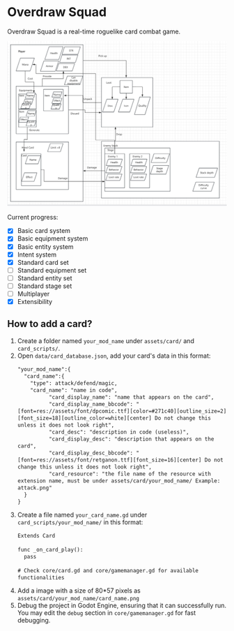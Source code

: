 # Overdraw Squad

Overdraw Squad is a real-time roguelike card combat game.

![system plan](framework_plan.jpg)

Current progress:
- [x] Basic card system
- [x] Basic equipment system
- [x] Basic entity system
- [x] Intent system
- [x] Standard card set
- [ ] Standard equipment set
- [ ] Standard entity set
- [ ] Standard stage set
- [ ] Multiplayer
- [x] Extensibility 

## How to add a card?

1. Create a folder named `your_mod_name` under `assets/card/` and `card_scripts/`.
2. Open `data/card_database.json`, add your card's data in this format:
   ```
   "your_mod_name":{
     "card_name":{
       "type": attack/defend/magic,
       "card_name": "name in code",
			 "card_display_name": "name that appears on the card",
			 "card_display_name_bbcode": "[font=res://assets/font/dpcomic.ttf][color=#271c40][outline_size=2][font_size=18][outline_color=white][center] Do not change this unless it does not look right",
			 "card_desc": "description in code (useless)",
			 "card_display_desc": "description that appears on the card",
			 "card_display_desc_bbcode": "[font=res://assets/font/retganon.ttf][font_size=16][center] Do not change this unless it does not look right",
			 "card_resource": "the file name of the resource with extension name, must be under assets/card/your_mod_name/ Example: attack.png"   
     } 
   }
   ``` 
3. Create a file named `your_card_name.gd` under `card_scripts/your_mod_name/` in this format:
   ```
   Extends Card

   func _on_card_play():
     pass

   # Check core/card.gd and core/gamemanager.gd for available functionalities
   ```
4. Add a image with a size of 80*57 pixels as `assets/card/your_mod_name/card_name.png`
5. Debug the project in Godot Engine, ensuring that it can successfully run. You may edit the `debug` section in `core/gamemanager.gd` for fast debugging.
